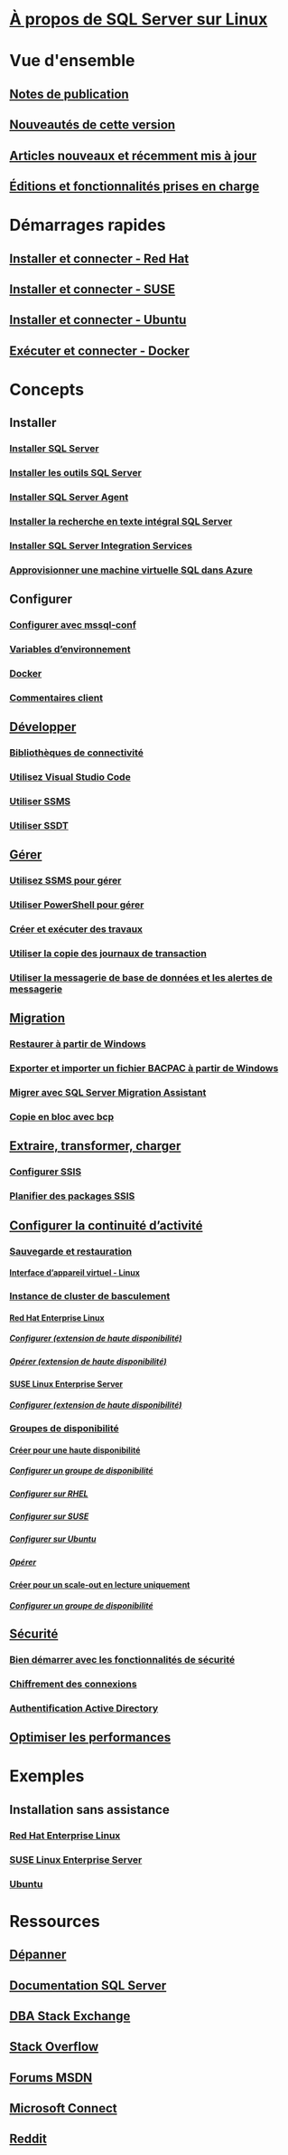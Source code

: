 # [À propos de SQL Server sur Linux](sql-server-linux-overview.md)

# Vue d'ensemble
## [Notes de publication](sql-server-linux-release-notes.md)
## [Nouveautés de cette version](sql-server-linux-whats-new.md)
## [Articles nouveaux et récemment mis à jour](new-updated-linux.md)
## [Éditions et fonctionnalités prises en charge](sql-server-linux-editions-and-components-2017.md)

# Démarrages rapides
## [Installer et connecter - Red Hat](quickstart-install-connect-red-hat.md)
## [Installer et connecter - SUSE](quickstart-install-connect-suse.md)
## [Installer et connecter - Ubuntu](quickstart-install-connect-ubuntu.md)
## [Exécuter et connecter - Docker](quickstart-install-connect-docker.md)

# Concepts
## Installer
### [Installer SQL Server](sql-server-linux-setup.md)
### [Installer les outils SQL Server](sql-server-linux-setup-tools.md)
### [Installer SQL Server Agent](sql-server-linux-setup-sql-agent.md)
### [Installer la recherche en texte intégral SQL Server](sql-server-linux-setup-full-text-search.md)
### [Installer SQL Server Integration Services](sql-server-linux-setup-ssis.md)
### [Approvisionner une machine virtuelle SQL dans Azure](sql-server-linux-azure-virtual-machine.md)

## Configurer
### [Configurer avec mssql-conf](sql-server-linux-configure-mssql-conf.md)
### [Variables d’environnement](sql-server-linux-configure-environment-variables.md)
### [Docker](sql-server-linux-configure-docker.md)
### [Commentaires client](sql-server-linux-customer-feedback.md)

## [Développer](sql-server-linux-develop-overview.md)
### [Bibliothèques de connectivité](sql-server-linux-develop-connectivity-libraries.md)
### [Utilisez Visual Studio Code](sql-server-linux-develop-use-vscode.md)
### [Utiliser SSMS](sql-server-linux-develop-use-ssms.md)
### [Utiliser SSDT](sql-server-linux-develop-use-ssdt.md)

## [Gérer](sql-server-linux-management-overview.md)
### [Utilisez SSMS pour gérer](sql-server-linux-manage-ssms.md)
### [Utiliser PowerShell pour gérer](sql-server-linux-manage-powershell.md)
### [Créer et exécuter des travaux](sql-server-linux-run-sql-server-agent-job.md)
### [Utiliser la copie des journaux de transaction](sql-server-linux-use-log-shipping.md)
### [Utiliser la messagerie de base de données et les alertes de messagerie](sql-server-linux-db-mail-sql-agent.md)

## [Migration](sql-server-linux-migrate-overview.md)
### [Restaurer à partir de Windows](sql-server-linux-migrate-restore-database.md)
### [Exporter et importer un fichier BACPAC à partir de Windows](sql-server-linux-migrate-ssms.md)
### [Migrer avec SQL Server Migration Assistant](sql-server-linux-migrate-ssma.md)
### [Copie en bloc avec bcp](sql-server-linux-migrate-bcp.md)

## [Extraire, transformer, charger](sql-server-linux-migrate-ssis.md)
### [Configurer SSIS](sql-server-linux-configure-ssis.md)
### [Planifier des packages SSIS](sql-server-linux-schedule-ssis-packages.md)

## [Configurer la continuité d’activité](sql-server-linux-business-continuity-dr.md)
### [Sauvegarde et restauration](sql-server-linux-backup-and-restore-database.md)
#### [Interface d’appareil virtuel - Linux](sql-server-linux-backup-vdi-specification.md)
### [Instance de cluster de basculement](sql-server-linux-shared-disk-cluster-configure.md)
#### [Red Hat Enterprise Linux]()
##### [Configurer (extension de haute disponibilité)](sql-server-linux-shared-disk-cluster-red-hat-7-configure.md)
##### [Opérer (extension de haute disponibilité)](sql-server-linux-shared-disk-cluster-red-hat-7-operate.md)
#### [SUSE Linux Enterprise Server]()
##### [Configurer (extension de haute disponibilité)](sql-server-linux-shared-disk-cluster-sles-configure.md)
### [Groupes de disponibilité](sql-server-linux-availability-group-overview.md)
#### [Créer pour une haute disponibilité](sql-server-linux-availability-group-ha.md)
##### [Configurer un groupe de disponibilité](sql-server-linux-availability-group-configure-ha.md)
##### [Configurer sur RHEL](sql-server-linux-availability-group-cluster-rhel.md)
##### [Configurer sur SUSE](sql-server-linux-availability-group-cluster-sles.md)
##### [Configurer sur Ubuntu](sql-server-linux-availability-group-cluster-ubuntu.md)
##### [Opérer](sql-server-linux-availability-group-failover-ha.md)
#### [Créer pour un scale-out en lecture uniquement]()
##### [Configurer un groupe de disponibilité](sql-server-linux-availability-group-configure-rs.md)

## [Sécurité](sql-server-linux-security-overview.md)
### [Bien démarrer avec les fonctionnalités de sécurité](sql-server-linux-security-get-started.md)
### [Chiffrement des connexions](sql-server-linux-encrypted-connections.md)
### [Authentification Active Directory](sql-server-linux-active-directory-authentication.md)

## [Optimiser les performances](sql-server-linux-performance-get-started.md)

# Exemples
## Installation sans assistance
### [Red Hat Enterprise Linux](sample-unattended-install-redhat.md)
### [SUSE Linux Enterprise Server](sample-unattended-install-suse.md)
### [Ubuntu](sample-unattended-install-ubuntu.md)

# Ressources
## [Dépanner](sql-server-linux-troubleshooting-guide.md)
## [Documentation SQL Server](../sql-server/sql-server-technical-documentation.md)
## [DBA Stack Exchange](https://dba.stackexchange.com/questions/tagged/sql-server)
## [Stack Overflow](http://stackoverflow.com/questions/tagged/sql-server)
## [Forums MSDN](https://social.msdn.microsoft.com/Forums/en-US/home?category=sqlserver)
## [Microsoft Connect](https://connect.microsoft.com/SQLServer/Feedback)
## [Reddit](https://www.reddit.com/r/SQLServer)
